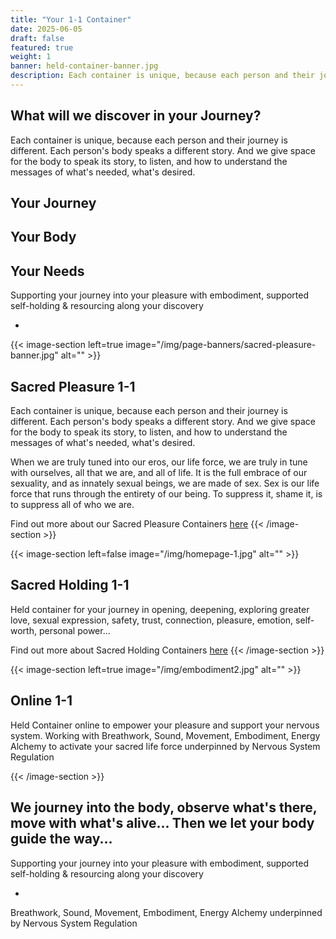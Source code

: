 ```yaml
---
title: "Your 1-1 Container"
date: 2025-06-05
draft: false
featured: true
weight: 1
banner: held-container-banner.jpg
description: Each container is unique, because each person and their journey is different. Each person's body speaks a different story. And we give space for the body to speak its story, to listen, and how to understand the messages of what's needed, what's desired. 
---
```


## What will we discover in your Journey?

Each container is unique, because each person and their journey is different. Each person's body speaks a different story. And we give space for the body to speak its story, to listen, and how to understand the messages of what's needed, what's desired. 

## Your Journey
## Your Body
## Your Needs

Supporting your journey into your pleasure with embodiment, supported self-holding & resourcing along your discovery

-



{{< image-section left=true image="/img/page-banners/sacred-pleasure-banner.jpg" alt="" >}}
## Sacred Pleasure 1-1

Each container is unique, because each person and their journey is different. Each person's body speaks a different story. And we give space for the body to speak its story, to listen, and how to understand the messages of what's needed, what's desired. 


When we are truly tuned into our eros, our life force, we are truly in tune with ourselves, all that we are, and all of life. It is the full embrace of our sexuality, and as innately sexual beings, we are made of sex. Sex is our life force that runs through the entirety of our being. To suppress it, shame it, is to suppress all of who we are.

Find out more about our Sacred Pleasure Containers [here](https://somarosa.co.uk/offerings/sacred-pleasure/ "")
{{< /image-section >}}

{{< image-section left=false image="/img/homepage-1.jpg" alt="" >}}
## Sacred Holding 1-1
Held container for your journey in opening, deepening, exploring greater love, sexual expression, safety, trust, connection, pleasure, emotion, self-worth, personal power...

Find out more about Sacred Holding Containers [here](https://somarosa.co.uk/offerings/sacred-holding/ "")
{{< /image-section >}}

{{< image-section left=true image="/img/embodiment2.jpg" alt="" >}}
## Online 1-1

Held Container online to empower your pleasure and support your nervous system. Working with Breathwork, Sound, Movement, Embodiment, Energy Alchemy to activate your sacred life force underpinned by Nervous System Regulation

{{< /image-section >}}

## We journey into the body, observe what's there, move with what's alive... Then we let your body guide the way...

Supporting your journey into your pleasure with embodiment, supported self-holding & resourcing along your discovery

-

Breathwork, Sound, Movement, Embodiment, Energy Alchemy underpinned by Nervous System Regulation
